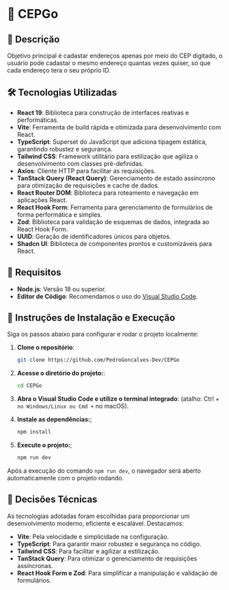 # 🚀  CEPGo


## 📖 Descrição

Objetivo principal é cadastar endereços apenas por meio do CEP digitado, o usuário pode cadastar o mesmo endereço quantas vezes quiser, só que cada endereço tera o seu próprio ID.

## 🛠 Tecnologias Utilizadas

- **React 19**: Biblioteca para construção de interfaces reativas e performáticas.
- **Vite**: Ferramenta de build rápida e otimizada para desenvolvimento com React.
- **TypeScript**: Superset do JavaScript que adiciona tipagem estática, garantindo robustez e segurança.
- **Tailwind CSS**: Framework utilitário para estilização que agiliza o desenvolvimento com classes pré-definidas.
- **Axios**: Cliente HTTP para facilitar as requisições.
- **TanStack Query (React Query)**: Gerenciamento de estado assíncrono para otimização de requisições e cache de dados.
- **React Router DOM**: Biblioteca para roteamento e navegação em aplicações React.
- **React Hook Form**: Ferramenta para gerenciamento de formulários de forma performática e simples.
- **Zod**: Biblioteca para validação de esquemas de dados, integrada ao React Hook Form.
- **UUID**: Geração de identificadores únicos para objetos.
- **Shadcn UI**: Biblioteca de componentes prontos e customizáveis para React.

## 📌 Requisitos

- **Node.js**: Versão 18 ou superior.
- **Editor de Código**: Recomendamos o uso do [Visual Studio Code](https://code.visualstudio.com/).

## 🚀 Instruções de Instalação e Execução

Siga os passos abaixo para configurar e rodar o projeto localmente:

1. **Clone o repositório**:
   ```sh
   git clone https://github.com/PedroGoncalves-Dev/CEPGo

2. **Acesse o diretório do projeto:**:
   ```sh
   cd CEPGo

3. **Abra o Visual Studio Code e utilize o terminal integrado**:
   (atalho: Ctrl + ` no Windows/Linux ou Cmd + ` no macOS).
 

4. **Instale as dependências:**;
   ```sh
   npm install

5. **Execute o projeto:**;
   ```sh
   npm run dev
Após a execução do comando `npm run dev`, o navegador será aberto automaticamente com o projeto rodando.

## 🤔 Decisões Técnicas

As tecnologias adotadas foram escolhidas para proporcionar um desenvolvimento moderno, eficiente e escalável. Destacamos:

- **Vite**: Pela velocidade e simplicidade na configuração.
- **TypeScript**: Para garantir maior robustez e segurança no código.
- **Tailwind CSS**: Para facilitar e agilizar a estilização.
- **TanStack Query**: Para otimizar o gerenciamento de requisições assíncronas.
- **React Hook Form e Zod**: Para simplificar a manipulação e validação de formulários.


